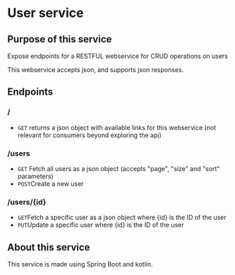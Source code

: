 <h1>User service</h1>
<h2>Purpose of this service</h2>
<p>Expose endpoints for a RESTFUL webservice for CRUD operations on users</p>
<p>This webservice accepts json, and supports json responses.</p>
<h2>Endpoints</h2>
<h3>/</h3>
<ul>
    <li><code>GET</code> returns a json object with available links for this webservice (not relevant for consumers beyond exploring the api)</li>
</ul>
<h3>/users</h3>
<ul>
    <li><code>GET</code> Fetch all users as a json object (accepts "page", "size" and "sort" parameters)</li>
    <li><code>POST</code>Create a new user</li>
</ul>
<h3>/users/{id}</h3>
<ul>
    <li><code>GET</code>Fetch a specific user as a json object where {id} is the ID of the user</li>
    <li><code>PUT</code>Update a specific user where {id} is the ID of the user</li>
</ul>
<h2>About this service</h2>
<p>This service is made using Spring Boot and kotlin.</p>